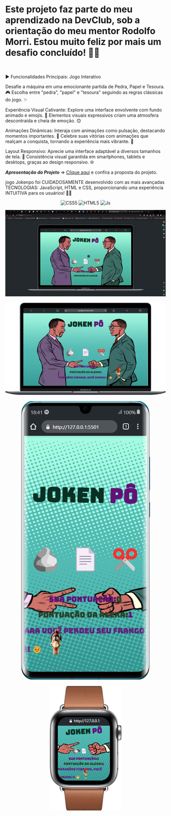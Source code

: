 <h1>Este projeto faz parte do meu aprendizado na DevClub, sob a orientação do meu mentor Rodolfo Morri. Estou muito feliz por mais um desafio concluído! 🚀🚀</h1>
<br>

<p>▶️ Funcionalidades Principais: Jogo Interativo

Desafie a máquina em uma emocionante partida de Pedra, Papel e Tesoura. 🎮
Escolha entre "pedra", "papel" e "tesoura" seguindo as regras clássicas do jogo. ✨


Experiência Visual Cativante: Explore uma interface envolvente com fundo animado e emojis. 🌟
Elementos visuais expressivos criam uma atmosfera descontraída e cheia de emoção. 😊


Animações Dinâmicas: Interaja com animações como pulsação, destacando momentos importantes. 💓
Celebre suas vitórias com animações que realçam a conquista, tornando a experiência mais vibrante. 🎉


Layout Responsivo: Aprecie uma interface adaptável a diversos tamanhos de tela. 📱
Consistência visual garantida em smartphones, tablets e desktops, graças ao design responsivo. 🌐

***Apresentação do Projeto*** => [Clique aqui]() e confira a proposta do projeto.
                                    
 <p/>
 jogo Jokenpo foi CUIDADOSAMENTE desenvolvido com as mais avançadas TECNOLOGIAS: JavaScript, HTML e CSS, proporcionando uma experiência  INTUITIVA para os usuários! 🚀✨

<p align="center">
  <img alt="CSS5" height="30" width="40" src="https://img.shields.io/badge/CSS3-1572B6?style=for-the-badge&logo=css3&logoColor=white">
  <img alt="HTML5" height="30" width="40" src="https://img.shields.io/badge/HTML5-E34F26?style=for-the-badge&logo=html5&logoColor=white">
  <img alt="Js" height="30" width="40" src="https://img.shields.io/badge/JavaScript-F7DF1E?style=for-the-badge&logo=javascript&logoColor=black">
</p>

<p align="center">
  <img src="https://github.com/Andradepadilhadev/PROJETO-JOKENP-/blob/main/img/gif-projeto.gif?raw=true">
  <br>
  <br>
  <img src="https://github.com/Andradepadilhadev/PROJETO-JOKENP-/blob/main/img/macboock.png?raw=true">
  <br>
  <br>
   <img src="https://github.com/Andradepadilhadev/PROJETO-JOKENP-/blob/main/img/celular.png?raw=true">
  <br>
  <br>
   <img src="https://github.com/Andradepadilhadev/PROJETO-JOKENP-/blob/main/img/relogio.png?raw=true">
</p>
